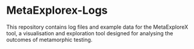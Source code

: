 # MetaExplorex-Logs
This repository contains log files and example data for the MetaExploreX tool, a visualisation and exploration tool designed for analysing the outcomes of metamorphic testing.
